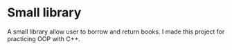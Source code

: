# Small library

A small library allow user to borrow and return books. I made this project for practicing OOP with C++.


